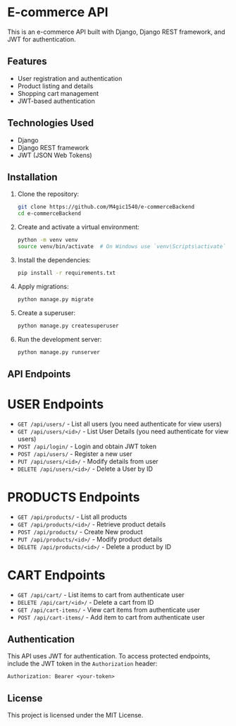 # E-commerce API

This is an e-commerce API built with Django, Django REST framework, and JWT for authentication.

## Features

- User registration and authentication
- Product listing and details
- Shopping cart management
- JWT-based authentication

## Technologies Used

- Django
- Django REST framework
- JWT (JSON Web Tokens)

## Installation

1. Clone the repository:
    ```bash
    git clone https://github.com/M4gic1540/e-commerceBackend
    cd e-commerceBackend
    ```

2. Create and activate a virtual environment:
    ```bash
    python -m venv venv
    source venv/bin/activate  # On Windows use `venv\Scripts\activate`
    ```

3. Install the dependencies:
    ```bash
    pip install -r requirements.txt
    ```

4. Apply migrations:
    ```bash
    python manage.py migrate
    ```

5. Create a superuser:
    ```bash
    python manage.py createsuperuser
    ```

6. Run the development server:
    ```bash
    python manage.py runserver
    ```

## API Endpoints

# USER Endpoints
- `GET /api/users/` -  List all users (you need authenticate for view users)
- `GET /api/users/<id>/` - List User Details (you need authenticate for view users)
- `POST /api/login/` - Login and obtain JWT token
- `POST /api/users/` - Register a new user
- `PUT /api/users/<id>/` - Modify details from user 
- `DELETE /api/users/<id>/` - Delete a User by ID

# PRODUCTS Endpoints
- `GET /api/products/` - List all products
- `GET /api/products/<id>/` - Retrieve product details
- `POST /api/products/` - Create New product
- `PUT /api/products/<id>/` - Modify product details
- `DELETE /api/products/<id>/` - Delete a product by ID

# CART Endpoints
- `GET /api/cart/` - List items to cart from authenticate user
- `DELETE /api/cart/<id>/` - Delete a cart from ID
- `GET /api/cart-items/` - View cart items from authenticate user
- `POST /api/cart-items/` - Add item to cart from authenticate user


## Authentication

This API uses JWT for authentication. To access protected endpoints, include the JWT token in the `Authorization` header:

```
Authorization: Bearer <your-token>
```

## License

This project is licensed under the MIT License.

